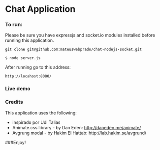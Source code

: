 Chat Application
===

### To run:

Please be sure you have expressjs and socket.io modules installed before running this application.

	git clone git@github.com:mateuswebprado/chat-nodejs-socket.git

	$ node server.js
	
After running go to this address:

	http://locahost:8080/
	

### Live demo
<a href="http://mateus.github.com/chat-nodejs-socket/public"></a>

	
### Credits

This application uses the following:
	
- inspirado por Udi Talias
- Animate.css library - by Dan Eden: http://daneden.me/animate/
- Avgrung modal - by Hakim El Hattab: http://lab.hakim.se/avgrund/

	
###Enjoy!